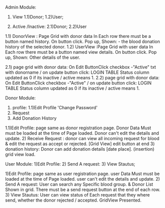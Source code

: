 Admin Module: 
1) View 1.1)Donor; 1.2)User;

2) Active /Inactive: 2.1)Donor; 2.2)User

1.1) DonorView : Page Grid with donor data
In Each row there must be a button named history.
On button click. Pop up, Shown: - the blood donation history of the selected donor. 
1.2) UserView :Page Grid with user data
In Each row there must be a button named view details.
On button click. Pop up, Shown: Other details of the user.

2.1) page grid with donor data: On Edit ButtonClick 
checkbox -"Active" txt with donorname
/ on update button click: LOGIN TABLE Status column updated as 0 if its inactive / active means 1.
2.2) page grid with donor data: On Edit ButtonClick 
checkbox -"Active" 
/ on update button click: LOGIN TABLE Status column updated as 0 if its inactive / active means 1.


Donor Module: 
1) profile: 1.1)Edit Profile 'Change Password'
2) Request 
3) Add Donation History

1.1)Edit Profile: page same as donor registration page.
Donor Data Must must be loaded at the time of Page loaded.
Donor can't edit the details and update. 
2) Receive Request : donor can view all incoming request for blood & edit the request as accept or rejected. [Grid View] edit button at end
3) donation history: Donor can add donation details [date  place]. (insertion) grid view load.


User Module: 
1)Edit Profile: 
2) Send A request:
3) View Stautus;

1)Edit Profile: page same as user registration page.
user Data Must must be loaded at the time of Page loaded.
user can't edit the details and update. 
2) Send A request: User can search any Specific blood group. & Donor List Shown in grid. There must be a send request button at the end of each row.
3) View Stautus: User can view status of Each request that they where send, whether the donor rejected / accepted. 
GridView Presented.
